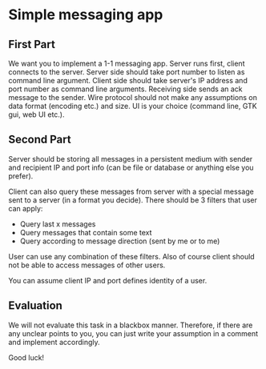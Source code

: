 # Simple messaging app

## First Part

We want you to implement a 1-1 messaging app. Server runs first, client connects to the server.
Server side should take port number to listen as command line argument. Client
side should take server's IP address and port number as command line arguments.
Receiving side sends an ack message to the sender. Wire protocol should not make
any assumptions on data format (encoding etc.) and size. UI is your choice (command line, GTK gui, web UI
etc.).

## Second Part

Server should be storing all messages in a persistent medium with sender and recipient IP and 
port info (can be file or database or anything else you prefer). 

Client can also query these messages from server with a special message sent to a server (in a format you decide).
There should be 3 filters that user can apply:
- Query last x messages
- Query messages that contain some text
- Query according to message direction (sent by me or to me)

User can use any combination of these filters. Also of course client should not be able to access messages of other users.

You can assume client IP and port defines identity of a user.


## Evaluation

We will not evaluate this task in a blackbox manner. Therefore, if there are any unclear points to you, you can just
write your assumption in a comment and implement accordingly.

Good luck!
